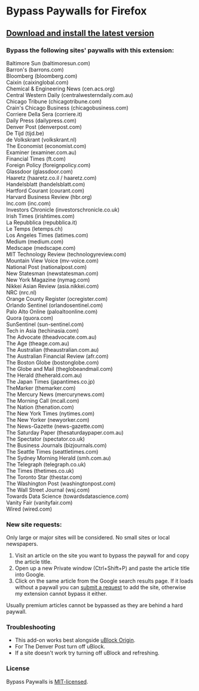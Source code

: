 # Bypass Paywalls for Firefox

## [Download and install the latest version](https://github.com/iamadamdev/bypass-paywalls-firefox/releases/download/v1.5.2/bypass_paywalls-1.5.2-an+fx.xpi)

### Bypass the following sites' paywalls with this extension:

Baltimore Sun (baltimoresun.com)\
Barron's (barrons.com)\
Bloomberg (bloomberg.com)\
Caixin (caixinglobal.com)\
Chemical & Engineering News (cen.acs.org)\
Central Western Daily (centralwesterndaily.com.au)\
Chicago Tribune (chicagotribune.com)\
Crain's Chicago Business (chicagobusiness.com)\
Corriere Della Sera (corriere.it)\
Daily Press (dailypress.com)\
Denver Post (denverpost.com)\
De Tijd (tijd.be)\
de Volkskrant (volkskrant.nl)\
The Economist (economist.com)\
Examiner (examiner.com.au)\
Financial Times (ft.com)\
Foreign Policy (foreignpolicy.com)\
Glassdoor (glassdoor.com)\
Haaretz (haaretz.co.il / haaretz.com)\
Handelsblatt (handelsblatt.com)\
Hartford Courant (courant.com)\
Harvard Business Review (hbr.org)\
Inc.com (inc.com)\
Investors Chronicle (investorschronicle.co.uk)\
Irish Times (irishtimes.com)\
La Repubblica (repubblica.it)\
Le Temps (letemps.ch)\
Los Angeles Times (latimes.com)\
Medium (medium.com)\
Medscape (medscape.com)\
MIT Technology Review (technologyreview.com)\
Mountain View Voice (mv-voice.com)\
National Post (nationalpost.com)\
New Statesman (newstatesman.com)\
New York Magazine (nymag.com)\
Nikkei Asian Review (asia.nikkei.com)\
NRC (nrc.nl)\
Orange County Register (ocregister.com)\
Orlando Sentinel (orlandosentinel.com)\
Palo Alto Online (paloaltoonline.com)\
Quora (quora.com)\
SunSentinel (sun-sentinel.com)\
Tech in Asia (techinasia.com)\
The Advocate (theadvocate.com.au)\
The Age (theage.com.au)\
The Australian (theaustralian.com.au)\
The Australian Financial Review (afr.com)\
The Boston Globe (bostonglobe.com)\
The Globe and Mail (theglobeandmail.com)\
The Herald (theherald.com.au)\
The Japan Times (japantimes.co.jp)\
TheMarker (themarker.com)\
The Mercury News (mercurynews.com)\
The Morning Call (mcall.com)\
The Nation (thenation.com)\
The New York Times (nytimes.com)\
The New Yorker (newyorker.com)\
The News-Gazette (news-gazette.com)\
The Saturday Paper (thesaturdaypaper.com.au)\
The Spectator (spectator.co.uk)\
The Business Journals (bizjournals.com)\
The Seattle Times (seattletimes.com)\
The Sydney Morning Herald (smh.com.au)\
The Telegraph (telegraph.co.uk)\
The Times (thetimes.co.uk)\
The Toronto Star (thestar.com)\
The Washington Post (washingtonpost.com)\
The Wall Street Journal (wsj.com)\
Towards Data Science (towardsdatascience.com)\
Vanity Fair (vanityfair.com)\
Wired (wired.com)

### New site requests:
Only large or major sites will be considered. No small sites or local newspapers.
1. Visit an article on the site you want to bypass the paywall for and copy the article title.
2. Open up a new Private window (Ctrl+Shift+P) and paste the article title into Google.
3. Click on the same article from the Google search results page. If it loads without a paywall you can [submit a request](https://github.com/iamadamdev/bypass-paywalls-firefox/issues/new) to add the site, otherwise my extension cannot bypass it either.

Usually premium articles cannot be bypassed as they are behind a hard paywall.

### Troubleshooting
* This add-on works best alongside [uBlock Origin](https://addons.mozilla.org/en-US/firefox/addon/ublock-origin/).
* For The Denver Post turn off uBlock.
* If a site doesn't work try turning off uBlock and refreshing.

### License
Bypass Paywalls is [MIT-licensed](https://github.com/iamadamdev/bypass-paywalls-firefox/blob/master/LICENSE).